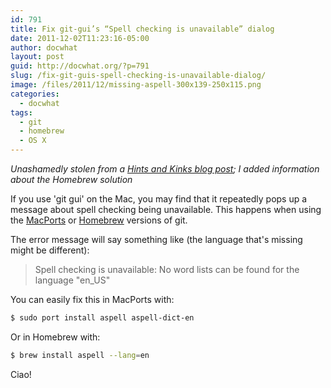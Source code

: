 ```yaml
---
id: 791
title: Fix git-gui’s “Spell checking is unavailable” dialog
date: 2011-12-02T11:23:16-05:00
author: docwhat
layout: post
guid: http://docwhat.org/?p=791
slug: /fix-git-guis-spell-checking-is-unavailable-dialog/
image: /files/2011/12/missing-aspell-300x139-250x115.png
categories:
  - docwhat
tags:
  - git
  - homebrew
  - OS X
---
```

<i>Unashamedly stolen from a [Hints and Kinks blog post](http://matthew.mceachen.us/blog/howto-fix-git-guis-spell-checking-is-unavailable-dialog-1153.html); I added information about the Homebrew solution</i>

If you use 'git gui' on the Mac, you may find that it repeatedly pops up a message about spell checking being unavailable.  This happens when using the [MacPorts](http://www.macports.org/) or [Homebrew](http://brew.sh) versions of git.

The error message will say something like (the language that's missing might be different):

> Spell checking is unavailable: No word lists can be found for the language "en_US"

You can easily fix this in MacPorts with:

```bash
$ sudo port install aspell aspell-dict-en
```

Or in Homebrew with:

```bash
$ brew install aspell --lang=en
```

Ciao!